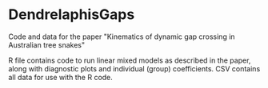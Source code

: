 # DendrelaphisGaps
Code and data for the paper "Kinematics of dynamic gap crossing in Australian tree snakes"

R file contains code to run linear mixed models as described in the paper, along with diagnostic plots and individual (group) coefficients. 
CSV contains all data for use with the R code. 
